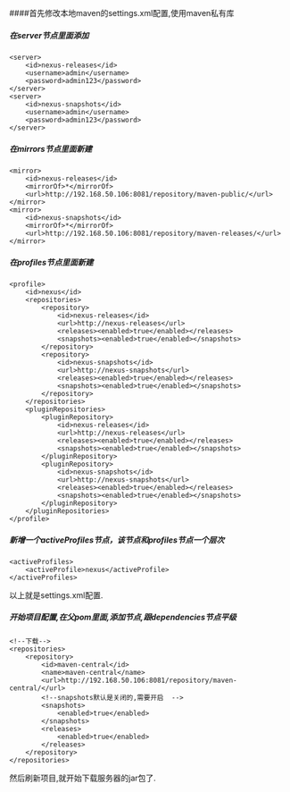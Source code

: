 ####首先修改本地maven的settings.xml配置,使用maven私有库

##### 在server节点里面添加
    
    <server>   
        <id>nexus-releases</id>    
        <username>admin</username>    
        <password>admin123</password>    
    </server>    
    <server>    
        <id>nexus-snapshots</id>    
        <username>admin</username>    
        <password>admin123</password>    
    </server>

##### 在mirrors节点里面新建

    <mirror>     
        <id>nexus-releases</id>     
        <mirrorOf>*</mirrorOf>     
        <url>http://192.168.50.106:8081/repository/maven-public/</url>     
    </mirror>    
    <mirror>     
        <id>nexus-snapshots</id>     
        <mirrorOf>*</mirrorOf>     
        <url>http://192.168.50.106:8081/repository/maven-releases/</url>     
    </mirror>

##### 在profiles节点里面新建

    <profile>
        <id>nexus</id>
        <repositories>
            <repository>
                <id>nexus-releases</id>
                <url>http://nexus-releases</url>
                <releases><enabled>true</enabled></releases>
                <snapshots><enabled>true</enabled></snapshots>
            </repository>
            <repository>
                <id>nexus-snapshots</id>
                <url>http://nexus-snapshots</url>
                <releases><enabled>true</enabled></releases>
                <snapshots><enabled>true</enabled></snapshots>
            </repository>
        </repositories>
        <pluginRepositories>
            <pluginRepository>
                <id>nexus-releases</id>
                <url>http://nexus-releases</url>
                <releases><enabled>true</enabled></releases>
                <snapshots><enabled>true</enabled></snapshots>
            </pluginRepository>
            <pluginRepository>
                <id>nexus-snapshots</id>
                <url>http://nexus-snapshots</url>
                <releases><enabled>true</enabled></releases>
                <snapshots><enabled>true</enabled></snapshots>
            </pluginRepository>
        </pluginRepositories>
    </profile>

##### 新增一个activeProfiles节点，该节点和profiles节点一个层次

    <activeProfiles>
        <activeProfile>nexus</activeProfile>
    </activeProfiles>
以上就是settings.xml配置.

##### 开始项目配置,在父pom里面,添加节点,跟dependencies节点平级
    
    <!--下载-->
    <repositories>
        <repository>
            <id>maven-central</id>
            <name>maven-central</name>
            <url>http://192.168.50.106:8081/repository/maven-central/</url>
            <!--snapshots默认是关闭的,需要开启  -->
            <snapshots>
                <enabled>true</enabled>
            </snapshots>
            <releases>
                <enabled>true</enabled>
            </releases>
        </repository>
    </repositories>

然后刷新项目,就开始下载服务器的jar包了.


